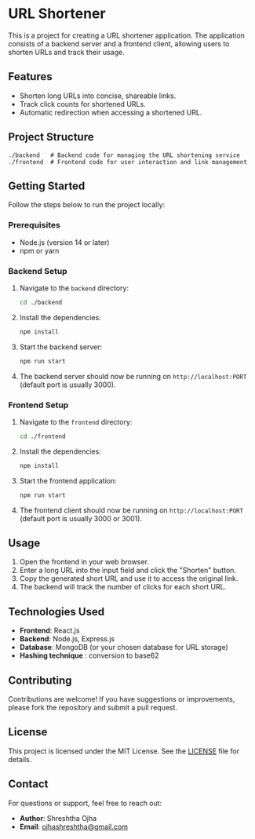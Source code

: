 # URL Shortener

This is a project for creating a URL shortener application. The application consists of a backend server and a frontend client, allowing users to shorten URLs and track their usage.

## Features
- Shorten long URLs into concise, shareable links.
- Track click counts for shortened URLs.
- Automatic redirection when accessing a shortened URL.

## Project Structure
```
./backend   # Backend code for managing the URL shortening service
./frontend  # Frontend code for user interaction and link management
```

## Getting Started

Follow the steps below to run the project locally:

### Prerequisites
- Node.js (version 14 or later)
- npm or yarn

### Backend Setup
1. Navigate to the `backend` directory:
   ```bash
   cd ./backend
   ```
2. Install the dependencies:
   ```bash
   npm install
   ```
3. Start the backend server:
   ```bash
   npm run start
   ```
4. The backend server should now be running on `http://localhost:PORT` (default port is usually 3000).

### Frontend Setup
1. Navigate to the `frontend` directory:
   ```bash
   cd ./frontend
   ```
2. Install the dependencies:
   ```bash
   npm install
   ```
3. Start the frontend application:
   ```bash
   npm run start
   ```
4. The frontend client should now be running on `http://localhost:PORT` (default port is usually 3000 or 3001).

## Usage
1. Open the frontend in your web browser.
2. Enter a long URL into the input field and click the "Shorten" button.
3. Copy the generated short URL and use it to access the original link.
4. The backend will track the number of clicks for each short URL.

## Technologies Used
- **Frontend**: React.js
- **Backend**: Node.js, Express.js
- **Database**: MongoDB (or your chosen database for URL storage)
- **Hashing technique** : conversion to base62

## Contributing
Contributions are welcome! If you have suggestions or improvements, please fork the repository and submit a pull request.

## License
This project is licensed under the MIT License. See the [LICENSE](./LICENSE) file for details.

## Contact
For questions or support, feel free to reach out:
- **Author**: Shreshtha Ojha
- **Email**: ojhashreshtha@gmail.com



